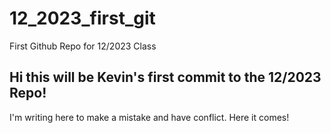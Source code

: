 # 12_2023_first_git
First Github Repo for 12/2023 Class

## Hi this will be Kevin's first commit to the 12/2023 Repo!
I'm writing here to make a mistake and have conflict. Here it comes!
